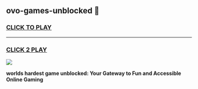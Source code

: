 
## ovo-games-unblocked 👋
<h3>
<a href="https://premium.freeplayer.one?title=ovo-games-unblocked&ref=14F">CLICK TO PLAY</a></h3>
<hr>

<h3>
<a href="https://premium.freeplayer.one?title=ovo-games-unblocked&ref=14F">CLICK 2 PLAY</a>
  
</h3>

<a href="https://premium.freeplayer.one?title=ovo-games-unblocked&ref=12F/"><img src="https://clearcache.store/games.png"></a>


**worlds hardest game unblocked: Your Gateway to Fun and Accessible Online Gaming**
